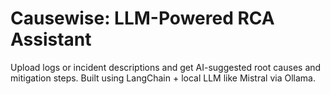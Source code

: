 # Causewise: LLM-Powered RCA Assistant
Upload logs or incident descriptions and get AI-suggested root causes and mitigation steps. Built using LangChain + local LLM like Mistral via Ollama.
